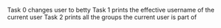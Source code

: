 Task 0 changes user to betty
Task 1 prints the effective username of the current user
Task 2 prints all the groups the current user is part of

